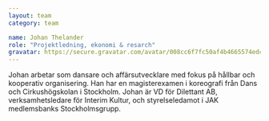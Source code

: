 ```yaml
---
layout: team
category: team

name: Johan Thelander
role: "Projektledning, ekonomi & resarch"
gravatar: https://secure.gravatar.com/avatar/008cc6f7fc50af4b4665574edce8f8a5
---
```


Johan arbetar som dansare och affärsutvecklare med fokus på hållbar och kooperativ organisering. Han har en magisterexamen i koreografi från Dans och Cirkushögskolan i Stockholm. Johan är VD för Dilettant AB, verksamhetsledare för Interim Kultur, och styrelseledamot i JAK medlemsbanks Stockholmsgrupp.
